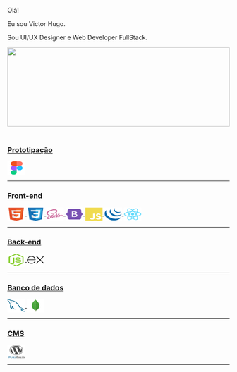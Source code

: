 Olá!

Eu sou Victor Hugo.

Sou UI/UX Designer e Web Developer FullStack. 



<!-- Painel de Trabalhos -->

<div>

 <a href="https://github.com/victor-hdgomes">

 <img height="180em" width="100%" src="https://github-readme-stats.vercel.app/api/top-langs/?username=victor-hdgomes&layout=compact&langs_count=7&theme=dark"/>

</div> <br>

 

<!-- Tecnologias -->  

  

<div style="display: inline_block">
 
  <h3> Prototipação </h3>

 <img align="center" alt="Victor-HTML" height="30" width="40" src="https://raw.githubusercontent.com/devicons/devicon/master/icons/figma/figma-original.svg">

 <hr>
 
 <h3> Front-end </h3>

 <img align="center" alt="Victor-HTML" height="30" width="40" src="https://raw.githubusercontent.com/devicons/devicon/master/icons/html5/html5-original.svg">
  <img align="center" alt="Victor-CSS" height="30" width="40" src="https://raw.githubusercontent.com/devicons/devicon/master/icons/css3/css3-original.svg">
 <img align="center" alt="Victor-CSS" height="30" width="40" src="https://raw.githubusercontent.com/devicons/devicon/master/icons/sass/sass-original.svg">
 <img align="center" alt="Victor-Bootstrap" height="30" width="40" src="https://raw.githubusercontent.com/devicons/devicon/master/icons/bootstrap/bootstrap-plain.svg">
  <img align="center" alt="Victor-Js" height="30" width="40" src="https://raw.githubusercontent.com/devicons/devicon/master/icons/javascript/javascript-plain.svg">
 <img align="center" alt="Victor-Js" height="30" width="40" src="https://raw.githubusercontent.com/devicons/devicon/master/icons/jquery/jquery-plain.svg">
 <img align="center" alt="Victor-Js" height="30" width="40" src="https://raw.githubusercontent.com/devicons/devicon/master/icons/react/react-original.svg">

 <hr>

 <h3> Back-end </h3>

 <img align="center" alt="Victor-C" height="30" width="40" src="https://raw.githubusercontent.com/devicons/devicon/master/icons/nodejs/nodejs-original.svg">
 <img align="center" alt="Victor-C" height="30" width="40" src="https://raw.githubusercontent.com/devicons/devicon/master/icons/express/express-original.svg">
 
  <hr>
 
 <h3> Banco de dados </h3>

 <img align="center" alt="Victor-PHP" height="30" width="40" src="https://raw.githubusercontent.com/devicons/devicon/master/icons/mysql/mysql-original.svg">
 <img align="center" alt="Victor-PHP" height="30" width="40" src="https://raw.githubusercontent.com/devicons/devicon/master/icons/mongodb/mongodb-original.svg">
 
  <hr>
 
 <h3> CMS </h3>

 <img align="center" alt="Victor-PHP" height="30" width="40" src="https://raw.githubusercontent.com/devicons/devicon/master/icons/wordpress/wordpress-original.svg">
 
  <hr>

  

 

  

 
